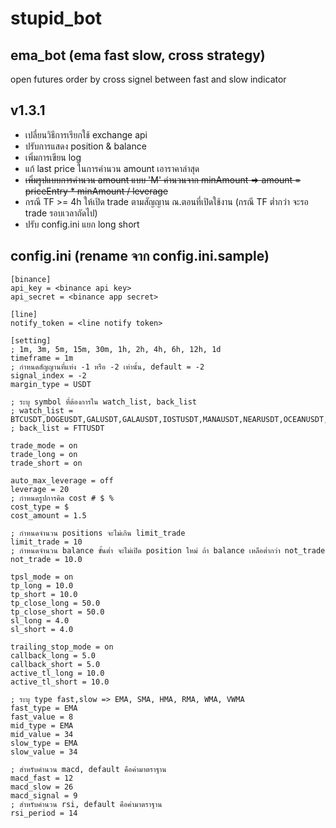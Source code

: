 # stupid_bot

## ema_bot (ema fast slow, cross strategy)

open futures order by cross signel between fast and slow indicator

## v1.3.1
- เปลี่ยนวิธีการเรียกใช้ exchange api
- ปรับการแสดง position & balance
- เพิ่มการเขียน log
- แก้ last price ในการคำนวน amount เอาราคาล่าสุด
- ~~เพิ่มรูปแบบการคำนวน amount แบบ 'M' คำนวนจาก minAmount => amount = priceEntry * minAmount / leverage~~
- กรณี TF >= 4h ให้เปิด trade ตามสัญญาน ณ.ตอนที่เปิดใช้งาน (กรณี TF ต่ำกว่า จะรอ trade รอบเวลาถัดไป)
- ปรับ config.ini แยก long short 

## config.ini (rename จาก config.ini.sample)

    [binance]
    api_key = <binance api key>
    api_secret = <binance app secret>

    [line]
    notify_token = <line notify token>

    [setting]
    ; 1m, 3m, 5m, 15m, 30m, 1h, 2h, 4h, 6h, 12h, 1d
    timeframe = 1m
    ; กำหนดสัญญานที่แท่ง -1 หรือ -2 เท่านั้น, default = -2
    signal_index = -2
    margin_type = USDT

    ; ระบุ symbol ที่ต้องการใน watch_list, back_list
    ; watch_list = BTCUSDT,DOGEUSDT,GALUSDT,GALAUSDT,IOSTUSDT,MANAUSDT,NEARUSDT,OCEANUSDT,XLMUSDT,XRPUSDT
    ; back_list = FTTUSDT

    trade_mode = on
    trade_long = on
    trade_short = on

    auto_max_leverage = off
    leverage = 20
    ; กำหนดรูปการคิด cost # $ %
    cost_type = $
    cost_amount = 1.5

    ; กำหนดจำนวน positions จะไม่เกิน limit_trade
    limit_trade = 10
    ; กำหนดจำนวน balance ขั้นต่ำ จะไม่เปิด position ใหม่ ถ้า balance เหลือต่ำกว่า not_trade
    not_trade = 10.0

    tpsl_mode = on
    tp_long = 10.0
    tp_short = 10.0
    tp_close_long = 50.0
    tp_close_short = 50.0
    sl_long = 4.0
    sl_short = 4.0

    trailing_stop_mode = on
    callback_long = 5.0
    callback_short = 5.0
    active_tl_long = 10.0
    active_tl_short = 10.0

    ; ระบุ type fast,slow => EMA, SMA, HMA, RMA, WMA, VWMA
    fast_type = EMA
    fast_value = 8
    mid_type = EMA
    mid_value = 34
    slow_type = EMA
    slow_value = 34

    ; สำหรับคำนวน macd, default คือค่ามาตราฐาน
    macd_fast = 12
    macd_slow = 26
    macd_signal = 9
    ; สำหรับคำนวน rsi, default คือค่ามาตราฐาน
    rsi_period = 14

